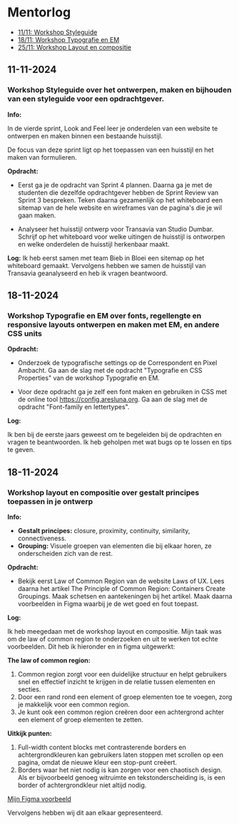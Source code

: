 # Mentorlog

- [11/11: Workshop Styleguide](#11-11-2024)
- [18/11: Workshop Typografie en EM](#18-11-2024)
- [25/11: Workshop Layout en compositie](#25-11-2024)

## 11-11-2024

### Workshop Styleguide over het ontwerpen, maken en bijhouden van een styleguide voor een opdrachtgever.

**Info:**

In de vierde sprint, Look and Feel leer je onderdelen van een website te ontwerpen en maken binnen een bestaande huisstijl.

De focus van deze sprint ligt op het toepassen van een huisstijl en het maken van formulieren.

**Opdracht:**

- Eerst ga je de opdracht van Sprint 4 plannen. Daarna ga je met de studenten die dezelfde opdrachtgever hebben de Sprint Review van Sprint 3 bespreken. Teken daarna gezamenlijk op het whiteboard een sitemap van de hele website en wireframes van de pagina's die je wil gaan maken.

- Analyseer het huisstijl ontwerp voor Transavia van Studio Dumbar. Schrijf op het whiteboard voor welke uitingen de huisstijl is ontworpen en welke onderdelen de huisstijl herkenbaar maakt.

**Log:**
Ik heb eerst samen met team Bieb in Bloei een sitemap op het whiteboard gemaakt. Vervolgens hebben we samen de huisstijl van Transavia geanalyseerd en heb ik vragen beantwoord.

## 18-11-2024
### Workshop Typografie en EM over fonts, regellengte en responsive layouts ontwerpen en maken met EM, en andere CSS units

**Opdracht:** 

- Onderzoek de typografische settings op de Correspondent en Pixel Ambacht. Ga aan de slag met de opdracht "Typografie en CSS Properties" van de workshop Typografie en EM.

- Voor deze opdracht ga je zelf een font maken en gebruiken in CSS met de online tool https://config.aresluna.org. Ga aan de slag met de opdracht "Font-family en lettertypes".

**Log:**

Ik ben bij de eerste jaars geweest om te begeleiden bij de opdrachten en vragen te beantwoorden. Ik heb geholpen met wat bugs op te lossen en tips te geven.


## 18-11-2024
### Workshop layout en compositie over gestalt principes toepassen in je ontwerp

**Info:**

- **Gestalt principes:** closure, proximity, continuity, similarity, connectiveness.
- **Grouping:** Visuele groepen van elementen die bij elkaar horen, ze onderscheiden zich van de rest.

**Opdracht:**
- Bekijk eerst Law of Common Region van de website Laws of UX. Lees daarna het artikel The Principle of Common Region: Containers Create Groupings. Maak schetsen en aantekeningen bij het artikel. Maak daarna voorbeelden in Figma waarbij je de wet goed en fout toepast.

**Log:**

Ik heb meegedaan met de workshop layout en compositie. Mijn taak was om de law of common region te onderzoeken en uit te werken tot echte voorbeelden. Dit heb ik hieronder en in figma uitgewerkt: 

**The law of common region:**
1. Common region zorgt voor een duidelijke structuur en helpt gebruikers snel en effectief inzicht te krijgen in de relatie tussen elementen en secties.
2. Door een rand rond een element of groep elementen toe te voegen, zorg je makkelijk voor een common region.
3. Je kunt ook een common region creëren door een achtergrond achter een element of groep elementen te zetten.

**Uitkijk punten:**
1. Full-width content blocks met contrasterende borders en achtergrondkleuren kan gebruikers laten stoppen met scrollen op een pagina, omdat de nieuwe kleur een stop-punt creëert.
2. Borders waar het niet nodig is kan zorgen voor een chaotisch design. Als er bijvoorbeeld genoeg witruimte en tekstonderscheiding is, is een border of achtergrondkleur niet altijd nodig.

[Mijn Figma voorbeeld](https://www.figma.com/design/98xGoUoHGEwVM5GKhohwgp/Law-of-common-region?node-id=0-1&t=VCMLDMA8GLRnuBPp-1)

Vervolgens hebben wij dit aan elkaar gepresenteerd.

